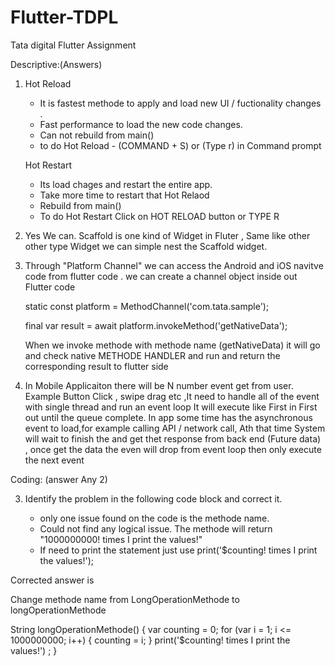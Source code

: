 # Flutter-TDPL
Tata digital Flutter Assignment

Descriptive:(Answers)

1. Hot Reload

    - It is fastest methode to apply and load new UI / fuctionality changes .
    - Fast performance to load the new code changes.
    - Can not rebuild from main()
    - to do Hot Reload - (COMMAND + S)  or (Type r) in Command prompt

    Hot Restart

    - Its load chages and restart the entire app.
    - Take more time to restart that Hot Relaod 
    - Rebuild from main()
    - To do Hot Restart Click on HOT RELOAD button or TYPE R

2. Yes We can. Scaffold is one kind of Widget in Fluter , Same like other other type Widget we can simple nest the Scaffold widget.

3. Through "Platform Channel" we can access the Android and iOS navitve code from flutter code . we can create a channel object inside out Flutter code 

    static const platform = MethodChannel('com.tata.sample');

    final var result = await platform.invokeMethod('getNativeData');

    When we invoke methode with methode name (getNativeData) it will go and check native METHODE HANDLER and run and return the corresponding result to         flutter side

4.  In Mobile Applicaiton there will be N number event get from user. Example Button Click , swipe drag etc ,It need to handle all of the event with         single     thread and run an event loop It will execute like First in First out until the queue complete. In app some time has the asynchronous event     to load,for     example calling API / network call, Ath that time System will wait to finish the and get thet response from back end (Future data) ,     once get the data     the even will drop from event loop then only execute the next event


Coding: (answer Any 2)

3. Identify the problem in the following code block and correct it.

    - only one issue found on the code is the methode name.
    - Could not find any logical issue. The methode will return "1000000000! times I print the values!"
    - If need to print the statement just use 
      print('$counting! times I print the values!'); 

Corrected answer is 

Change methode name from LongOperationMethode to longOperationMethode

String longOperationMethode() {
  var counting = 0;
  for (var i = 1; i <= 1000000000; i++) {
    counting = i;
  }
  print('$counting! times I print the values!') ;
}




